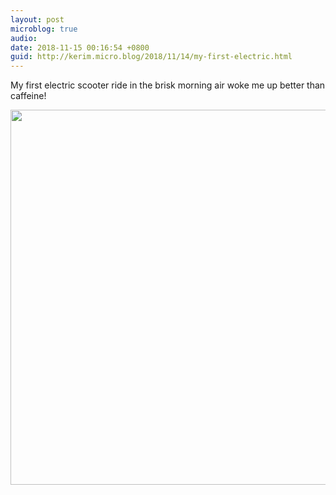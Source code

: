 ```yaml
---
layout: post
microblog: true
audio: 
date: 2018-11-15 00:16:54 +0800
guid: http://kerim.micro.blog/2018/11/14/my-first-electric.html
---
```

My first electric scooter ride in the brisk morning air woke me up better than caffeine!

<img src="https://micro.oxus.net/uploads/2018/0e88ab5698.jpg" width="600" height="600" />
